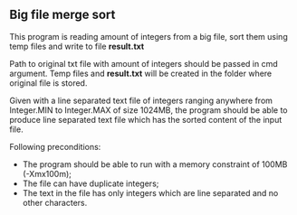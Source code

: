 ## Big file merge sort
This program is reading amount of integers from a big file, sort them using temp files and write to file **result.txt**

Path to original txt file with amount of integers should be passed in cmd argument. Temp files and **result.txt** will be created in the folder where original file is stored.

Given with a line separated text file of integers ranging anywhere from Integer.MIN to Integer.MAX of size 1024MB, the program should be able to produce line separated text file which has the sorted content of the input file.

Following preconditions:
+ The program should be able to run with a memory constraint of 100MB (-Xmx100m);
+ The file can have duplicate integers;
+ The text in the file has only integers which are line separated and no other characters.
